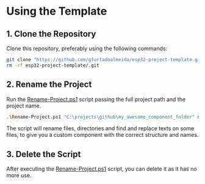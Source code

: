 # Using the Template

## 1. Clone the Repository

Clone this repository, preferably using the following commands:

```bash
git clone "https://github.com/gfurtadoalmeida/esp32-project-template.git" --depth=1 --branch=master
rm -rf esp32-project-template/.git
```

## 2. Rename the Project

Run the [Rename-Project.ps1](../../Rename-Project.ps1) script passing the full project path and the project name.  

```bash
.\Rename-Project.ps1 "C:\projects\github\my_awesome_component_folder" my_awesome_component_name
```

The script will rename files, directories and find and replace texts on some files, to give you a custom component with the correct structure and names.

## 3. Delete the Script

After executing the [Rename-Project.ps1](../../Rename-Project.ps1) script, you can delete it as it has no more use.
